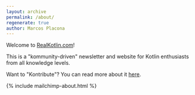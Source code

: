 ```yaml
---
layout: archive
permalink: /about/
regenerate: true
author: Marcos Placona
---
```


Welcome to [RealKotlin.com](/)!

This is a "kommunity-driven" newsletter and website for Kotlin enthusiasts from all knowledge levels.

Want to "Kontribute"? You can read more about it [here](https://github.com/mplacona/realkotlin.com#contributing).

{% include mailchimp-about.html %}